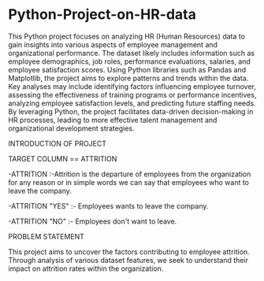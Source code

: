 # Python-Project-on-HR-data

This Python project focuses on analyzing HR (Human Resources) data to gain insights into various aspects of employee management and organizational performance. The dataset likely includes information such as employee demographics, job roles, performance evaluations, salaries, and employee satisfaction scores. Using Python libraries such as Pandas and Matplotlib, the project aims to explore patterns and trends within the data. Key analyses may include identifying factors influencing employee turnover, assessing the effectiveness of training programs or performance incentives, analyzing employee satisfaction levels, and predicting future staffing needs. By leveraging Python, the project facilitates data-driven decision-making in HR processes, leading to more effective talent management and organizational development strategies.

INTRODUCTION OF PROJECT

TARGET COLUMN == ATTRITION

-ATTRITION :-Attrition is the departure of employees from the organization for any reason or
in simple words we can say that employees who want to leave the company.

-ATTRITION "YES" :- Employees wants to leave the company.

-ATTRITION "NO" :- Employees don't want to leave.

PROBLEM STATEMENT

This project aims to uncover the factors contributing to employee
attrition. Through analysis of various dataset features, we seek to
understand their impact on attrition rates within the organization.








